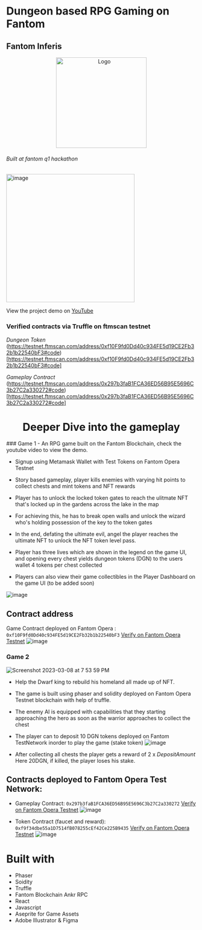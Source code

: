 # Dungeon based RPG Gaming on Fantom
## Fantom Inferis 

<p align="center">
   <a href="/">
    <img src="https://user-images.githubusercontent.com/43913734/223733277-af59e59f-030b-4789-ba94-dad150b9e7f1.png" alt="Logo" width="240" height="240">
  </a> 


  <h6>Built at fantom q1 hackathon</h6>

  <img width="340" alt="image" src="https://user-images.githubusercontent.com/43913734/223733502-bac79793-5836-4e55-bf8f-0e4e024c4e24.png">

  </p>

  <p>View the project demo on <a href="https://youtu.be/ptAr5oj5Ur0">YouTube</a></p>
</p>

### Verified contracts via Truffle on ftmscan testnet
*Dungeon Token*
(https://testnet.ftmscan.com/address/0xf10F9fd0Dd40c934FE5d19CE2Fb32b1b22540bF3#code)[https://testnet.ftmscan.com/address/0xf10F9fd0Dd40c934FE5d19CE2Fb32b1b22540bF3#code]

*Gameplay Contract*
(https://testnet.ftmscan.com/address/0x297b3faB1FCA36ED56B95E5696C3b27C2a330272#code)[https://testnet.ftmscan.com/address/0x297b3faB1FCA36ED56B95E5696C3b27C2a330272#code]

<h1 align="center">Deeper Dive into the gameplay</h1>
### Game 1
- An RPG game built on the Fantom Blockchain, check the youtube video to view the demo. 

- Signup using Metamask Wallet with Test Tokens on Fantom Opera Testnet

- Story based gameplay, player kills enemies with varying hit points to collect chests and mint tokens and NFT rewards

- Player has to unlock the locked token gates to reach the ulitmate NFT that's locked up in the gardens across the lake in the map

- For achieving this, he has to break open walls and unlock the wizard who's holding possession of the key to the token gates

- In the end, defating the ultimate evil, angel the player reaches the ultimate NFT to unlock the NFT token level pass.

- Player has three lives which are shown in the legend on the game UI, and opening every chest yields dungeon tokens (DGN) to the users wallet 4 tokens per chest collected

- Players can also view their game collectibles in the Player Dashboard on the game UI (to be added soon)

![image](https://user-images.githubusercontent.com/43913734/223735525-2cbfda6f-05e9-4335-9f8a-de1f024d3ff9.png)

## Contract address 
Game Contract deployed on Fantom Opera : `0xf10F9fd0Dd40c934FE5d19CE2Fb32b1b22540bF3`
[Verify on Fantom Opera Testnet](https://testnet.ftmscan.com/address/0xf10F9fd0Dd40c934FE5d19CE2Fb32b1b22540bF3)
![image](https://user-images.githubusercontent.com/43913734/223735655-4c5908b5-8d94-46f1-b17a-36770c3561ee.png)

### Game 2
![Screenshot 2023-03-08 at 7 53 59 PM](https://user-images.githubusercontent.com/43913734/223739031-638905ff-61e7-47f0-8c3b-1ae401ab0357.png)
* Help the Dwarf king to rebuild his homeland all made up of NFT. <br />
* The game is built using phaser and solidity deployed on Fantom Opera Testnet blockchain with help of truffle.
* The enemy AI is equipped with capabilities that they starting approaching the hero as soon as the warrior approaches to collect the chest
* The player can to deposit 10 DGN tokens deployed on Fantom TestNetwork inorder to play the game (stake token)
![image](https://user-images.githubusercontent.com/43913734/223739420-b87a26d4-04a8-4615-9e86-9f2781f74863.png)

* After collecting all chests the player gets a reward of 2 x *DepositAmount* Here 20DGN, if killed, the player loses his stake.

## Contracts deployed to Fantom Opera Test Network:
- Gameplay Contract: `0x297b3faB1FCA36ED56B95E5696C3b27C2a330272`
[Verify on Fantom Opera Testnet](https://testnet.ftmscan.com/address/0x297b3faB1FCA36ED56B95E5696C3b27C2a330272)
![image](https://user-images.githubusercontent.com/43913734/223737355-233ab3d4-41f9-4346-ad31-5e4cb1e8b12e.png)

- Token Contract (faucet and reward): `0xf9f34dbe55a1D7514fB078255cEf42Ce225B9435` 
[Verify on Fantom Opera Testnet](https://testnet.ftmscan.com/address/0xf9f34dbe55a1D7514fB078255cEf42Ce225B9435)
![image](https://user-images.githubusercontent.com/43913734/223737058-94399f3c-4952-4d52-8003-6c6762003436.png)


# Built with
- Phaser
- Soidity 
- Truffle
- Fantom Blockchain Ankr RPC
- React 
- Javascript
- Aseprite for Game Assets
- Adobe Illustrator & Figma




